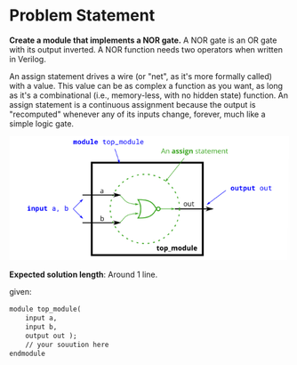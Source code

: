 # Problem Statement

**Create a module that implements a NOR gate.** A NOR gate is an OR gate with its output inverted. A NOR function needs two operators when written in Verilog.

An assign statement drives a wire (or "net", as it's more formally called) with a value. This value can be as complex a function as you want, as long as it's a combinational (i.e., memory-less, with no hidden state) function. An assign statement is a continuous assignment because the output is "recomputed" whenever any of its inputs change, forever, much like a simple logic gate.

![alt text](image.png)

**Expected solution length**: Around 1 line.

given:
```
module top_module( 
    input a, 
    input b, 
    output out );
    // your souution here
endmodule
```
